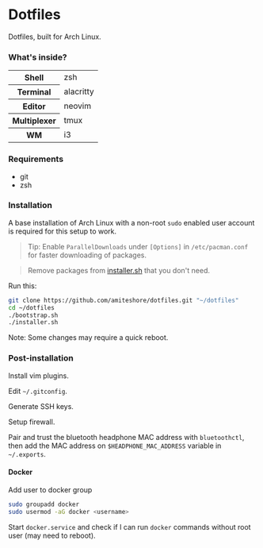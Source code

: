 # Dotfiles

Dotfiles, built for Arch Linux.

### What's inside?

<table>
  <tr>
    <th>Shell</th>
    <td>zsh</td>
  </tr>
  <tr>
    <th>Terminal</th>
    <td>alacritty</td>
  </tr>
  <tr>
    <th>Editor</th>
    <td>neovim</td>
  </tr>
  <tr>
    <th>Multiplexer</th>
    <td>tmux</td>
  </tr>
  <tr>
    <th>WM</th>
    <td>i3</td>
  </tr>
</table>

### Requirements

- git
- zsh

### Installation

A base installation of Arch Linux with a non-root `sudo` enabled user account is required for this setup to work.

> Tip: Enable `ParallelDownloads` under `[Options]` in `/etc/pacman.conf` for faster downloading of packages.

> Remove packages from [installer.sh](https://github.com/amiteshore/dotfiles/blob/master/installer.sh) that you don't need.

Run this:

```sh
git clone https://github.com/amiteshore/dotfiles.git "~/dotfiles"
cd ~/dotfiles
./bootstrap.sh
./installer.sh
```

Note: Some changes may require a quick reboot.

### Post-installation

Install vim plugins.

Edit `~/.gitconfig`.

Generate SSH keys.

Setup firewall.

Pair and trust the bluetooth headphone MAC address with `bluetoothctl`, then add the MAC address on `$HEADPHONE_MAC_ADDRESS` variable in `~/.exports`.

#### Docker

Add user to docker group

```sh
sudo groupadd docker
sudo usermod -aG docker <username>
```

Start `docker.service` and check if I can run `docker` commands without root user (may need to reboot).

